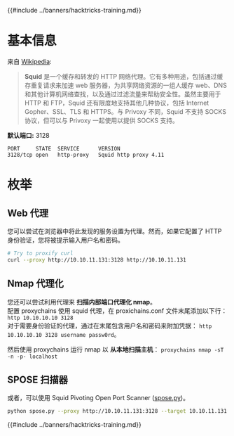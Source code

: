 {{#include ../banners/hacktricks-training.md}}

# 基本信息

来自 [Wikipedia](<https://en.wikipedia.org/wiki/Squid_(software)>):

> **Squid** 是一个缓存和转发的 HTTP 网络代理。它有多种用途，包括通过缓存重复请求来加速 web 服务器，为共享网络资源的一组人缓存 web、DNS 和其他计算机网络查找，以及通过过滤流量来帮助安全性。虽然主要用于 HTTP 和 FTP，Squid 还有限度地支持其他几种协议，包括 Internet Gopher、SSL、TLS 和 HTTPS。与 Privoxy 不同，Squid 不支持 SOCKS 协议，但可以与 Privoxy 一起使用以提供 SOCKS 支持。

**默认端口:** 3128
```
PORT     STATE  SERVICE      VERSION
3128/tcp open   http-proxy   Squid http proxy 4.11
```
# 枚举

## Web 代理

您可以尝试在浏览器中将此发现的服务设置为代理。然而，如果它配置了 HTTP 身份验证，您将被提示输入用户名和密码。
```bash
# Try to proxify curl
curl --proxy http://10.10.11.131:3128 http://10.10.11.131
```
## Nmap 代理化

您还可以尝试利用代理来 **扫描内部端口代理化 nmap**。\
配置 proxychains 使用 squid 代理，在 proxichains.conf 文件末尾添加以下行： `http 10.10.10.10 3128`\
对于需要身份验证的代理，通过在末尾包含用户名和密码来附加凭据： `http 10.10.10.10 3128 username passw0rd`。

然后使用 proxychains 运行 nmap 以 **从本地扫描主机**： `proxychains nmap -sT -n -p- localhost`

## SPOSE 扫描器

或者，可以使用 Squid Pivoting Open Port Scanner ([spose.py](https://github.com/aancw/spose))。
```bash
python spose.py --proxy http://10.10.11.131:3128 --target 10.10.11.131
```
{{#include ../banners/hacktricks-training.md}}
